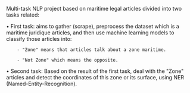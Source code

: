 Multi-task NLP project based on maritime legal articles divided into two tasks related:

• First task: aims to gather (scrape), preprocess the dataset which is a maritime juridique articles, and then use machine learning models to classify those articles into:
        
        - "Zone" means that articles talk about a zone maritime.
        
        - "Not Zone" which means the opposite.
        
• Second task: Based on the result of the first task, deal with the "Zone" articles and detect the coordinates of this zone or its surface, using NER (Named-Entity-Recognition).
